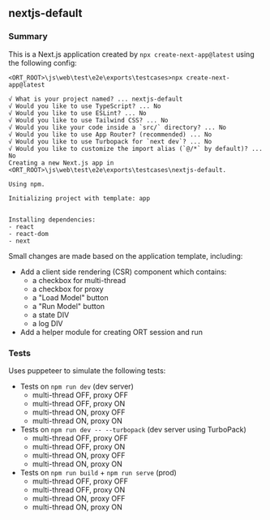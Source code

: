 ## nextjs-default

### Summary

This is a Next.js application created by `npx create-next-app@latest` using the following config:

```
<ORT_ROOT>\js\web\test\e2e\exports\testcases>npx create-next-app@latest

√ What is your project named? ... nextjs-default
√ Would you like to use TypeScript? ... No
√ Would you like to use ESLint? ... No
√ Would you like to use Tailwind CSS? ... No
√ Would you like your code inside a `src/` directory? ... No
√ Would you like to use App Router? (recommended) ... No
√ Would you like to use Turbopack for `next dev`? ... No
√ Would you like to customize the import alias (`@/*` by default)? ... No
Creating a new Next.js app in <ORT_ROOT>\js\web\test\e2e\exports\testcases\nextjs-default.

Using npm.

Initializing project with template: app


Installing dependencies:
- react
- react-dom
- next
```

Small changes are made based on the application template, including:

- Add a client side rendering (CSR) component which contains:
  - a checkbox for multi-thread
  - a checkbox for proxy
  - a "Load Model" button
  - a "Run Model" button
  - a state DIV
  - a log DIV
- Add a helper module for creating ORT session and run

### Tests

Uses puppeteer to simulate the following tests:

- Tests on `npm run dev` (dev server)
  - multi-thread OFF, proxy OFF
  - multi-thread OFF, proxy ON
  - multi-thread ON, proxy OFF
  - multi-thread ON, proxy ON
- Tests on `npm run dev -- --turbopack` (dev server using TurboPack)
  - multi-thread OFF, proxy OFF
  - multi-thread OFF, proxy ON
  - multi-thread ON, proxy OFF
  - multi-thread ON, proxy ON
- Tests on `npm run build` + `npm run serve` (prod)
  - multi-thread OFF, proxy OFF
  - multi-thread OFF, proxy ON
  - multi-thread ON, proxy OFF
  - multi-thread ON, proxy ON
